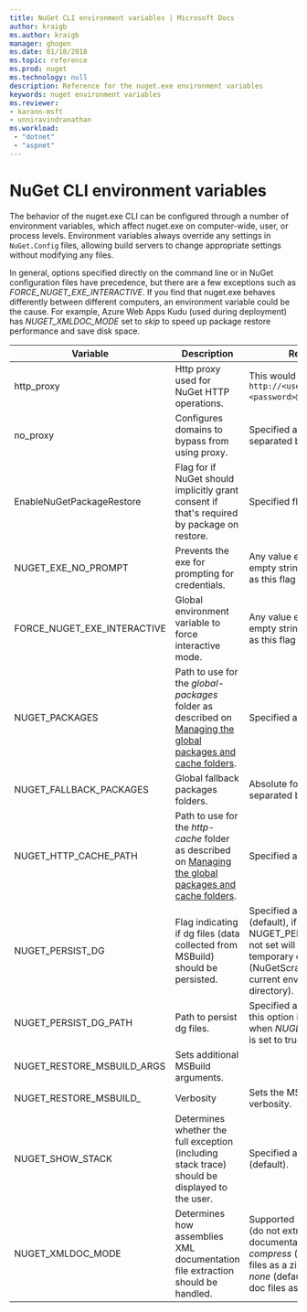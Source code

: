 ```yaml
---
title: NuGet CLI environment variables | Microsoft Docs
author: kraigb
ms.author: kraigb
manager: ghogen
ms.date: 01/18/2018
ms.topic: reference
ms.prod: nuget
ms.technology: null
description: Reference for the nuget.exe environment variables
keywords: nuget environment variables
ms.reviewer:
- karann-msft
- unniravindranathan
ms.workload: 
 - "dotnet"
 - "aspnet"
---
```


# NuGet CLI environment variables

The behavior of the nuget.exe CLI can be configured through a number of environment variables, which affect nuget.exe on computer-wide, user, or process levels. Environment variables always override any settings in `NuGet.Config` files, allowing build servers to change appropriate settings without modifying any files.

In general, options specified directly on the command line or in NuGet configuration files have precedence, but there are a few exceptions such as *FORCE_NUGET_EXE_INTERACTIVE*. If you find that nuget.exe behaves differently between different computers, an environment variable could be the cause. For example, Azure Web Apps Kudu (used during deployment) has *NUGET_XMLDOC_MODE* set to *skip* to speed up package restore performance and save disk space.

| Variable | Description | Remarks |
| --- | --- | --- |
| http_proxy | Http proxy used for NuGet HTTP operations. | This would be specified as `http://<username>:<password>@proxy.com`. |
| no_proxy | Configures domains to bypass from using proxy. | Specified as domains separated by comma (,). |
| EnableNuGetPackageRestore | Flag for if NuGet should implicitly grant consent if that's required by package on restore. | Specified flag is specified | as *true* or *1*, any other value treated as flag not set. |
| NUGET_EXE_NO_PROMPT | Prevents the exe for prompting for credentials.| Any value except null or empty string will be treated as this flag set/true. |
FORCE_NUGET_EXE_INTERACTIVE | Global environment variable to force interactive mode. | Any value except null or empty string will be treated as this flag set/true. |
| NUGET_PACKAGES | Path to use for the *global-packages* folder as described on [Managing the global packages and cache folders](../consume-packages/managing-the-global-packages-and-cache-folders.md). | Specified as absolute path. |
| NUGET_FALLBACK_PACKAGES | Global fallback packages folders. | Absolute folder paths separated by semicolon (;). |
| NUGET_HTTP_CACHE_PATH | Path to use for the *http-cache* folder as described on [Managing the global packages and cache folders](../consume-packages/managing-the-global-packages-and-cache-folders.md). | Specified as absolute path. |
| NUGET_PERSIST_DG | Flag indicating if dg files (data collected from MSBuild) should be persisted. | Specified as *true* or *false* (default), if NUGET_PERSIST_DG_PATH not set will be stored to temporary directory (NuGetScratch folder in current environment temp directory). |
| NUGET_PERSIST_DG_PATH | Path to persist dg files. | Specified as absolute path, this option is only used when *NUGET_PERSIST_DG* is set to true. |
| NUGET_RESTORE_MSBUILD_ARGS | Sets additional MSBuild arguments. |
| NUGET_RESTORE_MSBUILD_| Verbosity |Sets the MSBuild log verbosity. | Default is *quiet* ("/v:q"). Possible values *q[uiet]*, *m[inimal]*, *n[ormal]*, *d[etailed]*, and *diag[nostic]*. |
| NUGET_SHOW_STACK | Determines whether the full exception (including stack trace) should be displayed to the user. | Specified as *true* or *false* (default). |
| NUGET_XMLDOC_MODE | Determines how assemblies XML documentation file extraction should be handled. | Supported modes are *skip* (do not extract XML documentation files), *compress* (store XML doc files as a zip archive) or *none* (default, treat XML doc files as regular files). |
